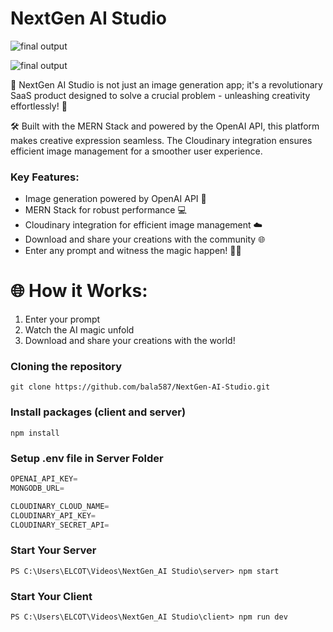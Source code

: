 # NextGen AI Studio

![final output ](https://i.pinimg.com/originals/88/ea/7b/88ea7be0d41dc1a6cb0ab831bf9bd445.jpg)

![final output ](https://i.pinimg.com/originals/99/a4/fa/99a4faab6bf482889a01f8bc202c1396.jpg)

🎨 NextGen AI Studio is not just an image generation app; it's a revolutionary SaaS product designed to solve a crucial problem - unleashing creativity effortlessly! 🚀

🛠️ Built with the MERN Stack and powered by the OpenAI API, this platform makes creative expression seamless. The Cloudinary integration ensures efficient image management for a smoother user experience.

### Key Features:
- Image generation powered by OpenAI API 🤖
- MERN Stack for robust performance 💻
- Cloudinary integration for efficient image management ☁️
- Download and share your creations with the community 🌐
- Enter any prompt and witness the magic happen! 🎩✨

# 🌐 How it Works:

1. Enter your prompt
2. Watch the AI magic unfold
3. Download and share your creations with the world!

### Cloning the repository

```shell
git clone https://github.com/bala587/NextGen-AI-Studio.git
```

### Install packages (client and server)

```shell
npm install
```

### Setup .env file in Server Folder

```js
OPENAI_API_KEY=
MONGODB_URL=

CLOUDINARY_CLOUD_NAME=
CLOUDINARY_API_KEY=
CLOUDINARY_SECRET_API=
```
 ### Start Your Server

 ```shell
PS C:\Users\ELCOT\Videos\NextGen_AI Studio\server> npm start
```
### Start Your Client

``` shell
PS C:\Users\ELCOT\Videos\NextGen_AI Studio\client> npm run dev
```
  
